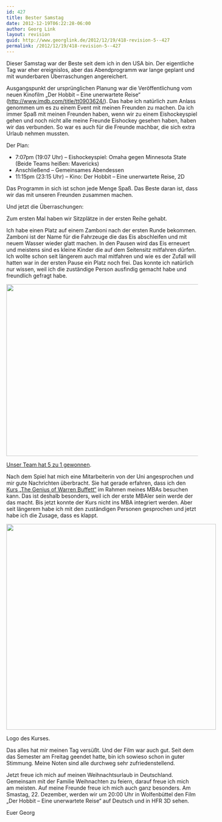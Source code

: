```yaml
---
id: 427
title: Bester Samstag
date: 2012-12-19T06:22:28-06:00
author: Georg Link
layout: revision
guid: http://www.georglink.de/2012/12/19/418-revision-5--427
permalink: /2012/12/19/418-revision-5--427
---
```

Dieser Samstag war der Beste seit dem ich in den USA bin. Der eigentliche Tag war eher ereignislos, aber das Abendprogramm war lange geplant und mit wunderbaren Überraschungen angereichert.

Ausgangspunkt der ursprünglichen Planung war die Veröffentlichung vom neuen Kinofilm „Der Hobbit – Eine unerwartete Reise“ (http://www.imdb.com/title/tt0903624/). Das habe ich natürlich zum Anlass genommen um es zu einem Event mit meinen Freunden zu machen. Da ich immer Spaß mit meinen Freunden haben, wenn wir zu einem Eishockeyspiel gehen und noch nicht alle meine Freunde Eishockey gesehen haben, haben wir das verbunden. So war es auch für die Freunde machbar, die sich extra Urlaub nehmen mussten.

Der Plan:

  * 7:07pm (19:07 Uhr) – Eishockeyspiel: Omaha gegen Minnesota State (Beide Teams heißen: Mavericks)
  * Anschließend – Gemeinsames Abendessen
  * 11:15pm (23:15 Uhr) – Kino: Der Hobbit – Eine unerwartete Reise, 2D

Das Programm in sich ist schon jede Menge Spaß. Das Beste daran ist, dass wir das mit unseren Freunden zusammen machen.

Und jetzt die Überraschungen:

Zum ersten Mal haben wir Sitzplätze in der ersten Reihe gehabt.

Ich habe einen Platz auf einem Zamboni nach der ersten Runde bekommen. Zamboni ist der Name für die Fahrzeuge die das Eis abschleifen und mit neuem Wasser wieder glatt machen. In den Pausen wird das Eis erneuert und meistens sind es kleine Kinder die auf dem Seitensitz mitfahren dürfen. Ich wollte schon seit längerem auch mal mitfahren und wie es der Zufall will hatten war in der ersten Pause ein Platz noch frei. Das konnte ich natürlich nur wissen, weil ich die zuständige Person ausfindig gemacht habe und freundlich gefragt habe.

[<img loading="lazy" class="aligncenter size-full wp-image-419" title="Zamboni-gross" src="http://www.georglink.de/media/2012/12/Zamboni-gross.jpg" alt="" width="800" height="451" srcset="http://www.georglink.de/media/2012/12/Zamboni-gross.jpg 800w, http://www.georglink.de/media/2012/12/Zamboni-gross-300x169.jpg 300w" sizes="(max-width: 800px) 100vw, 800px" />](http://www.georglink.de/media/2012/12/Zamboni-gross.jpg)

<a title="Bericht zum Spiel." href="http://omavs.com/news/2012/12/15/MHOCKEY_1215120714.aspx" target="_blank">Unser Team hat 5 zu 1 gewonnen</a>.

Nach dem Spiel hat mich eine Mitarbeiterin von der Uni angesprochen und mir gute Nachrichten überbracht. Sie hat gerade erfahren, dass ich den <a title="Webseite vom Kurs: The Genius of Warren Buffett" href="http://cba.unomaha.edu/ExecMgmt/BuffettGenius/" target="_blank">Kurs „The Genius of Warren Buffett“</a> im Rahmen meines MBAs besuchen kann. Das ist deshalb besonders, weil ich der erste MBAler sein werde der das macht. Bis jetzt konnte der Kurs nicht ins MBA integriert werden. Aber seit längerem habe ich mit den zuständigen Personen gesprochen und jetzt habe ich die Zusage, dass es klappt.

<div id="attachment_420" style="width: 561px" class="wp-caption aligncenter">
  <a href="http://www.georglink.de/media/2012/12/warren-buffett-genius.png"><img aria-describedby="caption-attachment-420" loading="lazy" class="size-full wp-image-420" title="warren-buffett-genius" src="http://www.georglink.de/media/2012/12/warren-buffett-genius.png" alt="" width="551" height="540" srcset="http://www.georglink.de/media/2012/12/warren-buffett-genius.png 551w, http://www.georglink.de/media/2012/12/warren-buffett-genius-300x294.png 300w" sizes="(max-width: 551px) 100vw, 551px" /></a>
  
  <p id="caption-attachment-420" class="wp-caption-text">
    Logo des Kurses.
  </p>
</div>

Das alles hat mir meinen Tag versüßt. Und der Film war auch gut. Seit dem das Semester am Freitag geendet hatte, bin ich sowieso schon in guter Stimmung. Meine Noten sind alle durchweg sehr zufriedenstellend.

Jetzt freue ich mich auf meinen Weihnachtsurlaub in Deutschland. Gemeinsam mit der Familie Weihnachten zu feiern, darauf freue ich mich am meisten. Auf meine Freunde freue ich mich auch ganz besonders. Am Smastag, 22. Dezember, werden wir um 20:00 Uhr in Wolfenbüttel den Film „Der Hobbit – Eine unerwartete Reise“ auf Deutsch und in HFR 3D sehen.

Euer Georg